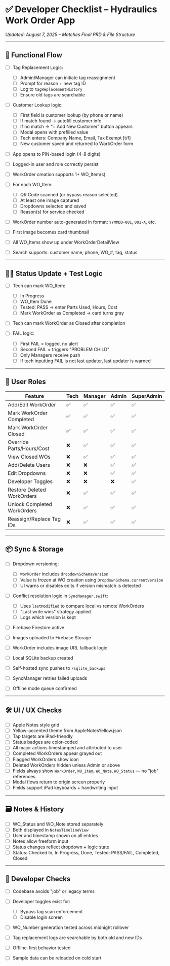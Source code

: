 # ✅ Developer Checklist – Hydraulics Work Order App

*Updated: August 7, 2025 – Matches Final PRD & File Structure*

---

## 🔄 Functional Flow

* [ ] Tag Replacement Logic:

  * [ ] Admin/Manager can initiate tag reassignment
  * [ ] Prompt for reason + new tag ID
  * [ ] Log to `tagReplacementHistory`
  * [ ] Ensure old tags are searchable

* [ ] Customer Lookup logic:

  * [ ] First field is customer lookup (by phone or name)
  * [ ] If match found → autofill customer info
  * [ ] If no match → “+ Add New Customer” button appears
  * [ ] Modal opens with prefilled value
  * [ ] Tech enters: Company Name, Email, Tax Exempt \[t/f]
  * [ ] New customer saved and returned to WorkOrder form

* [ ] App opens to PIN-based login (4–8 digits)

* [ ] Logged-in user and role correctly persist

* [ ] WorkOrder creation supports 1+ WO\_Item(s)

* [ ] For each WO\_Item:

  * [ ] QR Code scanned (or bypass reason selected)
  * [ ] At least one image captured
  * [ ] Dropdowns selected and saved
  * [ ] Reason(s) for service checked

* [ ] WorkOrder number auto-generated in format: `YYMMDD-001`, `001-A`, etc.

* [ ] First image becomes card thumbnail

* [ ] All WO\_Items show up under WorkOrderDetailView

* [ ] Search supports: customer name, phone, WO\_#, tag, status

---

## 🧑‍🔧 Status Update + Test Logic

* [ ] Tech can mark WO\_Item:

  * [ ] In Progress
  * [ ] WO\_Item Done
  * [ ] Tested: PASS → enter Parts Used, Hours, Cost
  * [ ] Mark WorkOrder as Completed → card turns gray
* [ ] Tech can mark WorkOrder as Closed after completion
* [ ] FAIL logic:

  * [ ] First FAIL = logged, no alert
  * [ ] Second FAIL = triggers "PROBLEM CHILD"
  * [ ] Only Managers receive push
  * [ ] If tech inputting FAIL is not last updater, last updater is warned

---

## 👥 User Roles

| Feature                     | Tech | Manager | Admin | SuperAdmin |
| --------------------------- | ---- | ------- | ----- | ---------- |
| Add/Edit WorkOrder          | ✅    | ✅       | ✅     | ✅          |
| Mark WorkOrder Completed    | ✅    | ✅       | ✅     | ✅          |
| Mark WorkOrder Closed       | ✅    | ✅       | ✅     | ✅          |
| Override Parts/Hours/Cost   | ❌    | ✅       | ✅     | ✅          |
| View Closed WOs             | ❌    | ✅       | ✅     | ✅          |
| Add/Delete Users            | ❌    | ❌       | ✅     | ✅          |
| Edit Dropdowns              | ❌    | ❌       | ✅     | ✅          |
| Developer Toggles           | ❌    | ❌       | ❌     | ✅          |
| Restore Deleted WorkOrders  | ❌    | ✅       | ✅     | ✅          |
| Unlock Completed WorkOrders | ❌    | ✅       | ✅     | ✅          |
| Reassign/Replace Tag IDs    | ❌    | ✅       | ✅     | ✅          |

---

## 📦 Sync & Storage

* [ ] Dropdown versioning:

  * [ ] `WorkOrder` includes `dropdownSchemaVersion`
  * [ ] Value is frozen at WO creation using `DropdownSchema.currentVersion`
  * [ ] UI warns or disables edits if version mismatch is detected

* [ ] Conflict resolution logic in `SyncManager.swift`:

  * [ ] Uses `lastModified` to compare local vs remote WorkOrders
  * [ ] "Last write wins" strategy applied
  * [ ] Logs which version is kept

* [ ] Firebase Firestore active

* [ ] Images uploaded to Firebase Storage

* [ ] WorkOrder includes image URL fallback logic

* [ ] Local SQLite backup created

* [ ] Self-hosted sync pushes to `/sqlite_backups`

* [ ] SyncManager retries failed uploads

* [ ] Offline mode queue confirmed

---

## 🛠 UI / UX Checks

* [ ] Apple Notes style grid
* [ ] Yellow-accented theme from AppleNotesYellow\.json
* [ ] Tap targets are iPad-friendly
* [ ] Status badges are color-coded
* [ ] All major actions timestamped and attributed to user
* [ ] Completed WorkOrders appear grayed out
* [ ] Flagged WorkOrders show icon
* [ ] Deleted WorkOrders hidden unless Admin or above
* [ ] Fields always show `WorkOrder`, `WO_Item`, `WO_Note`, `WO_Status` — no "job" references
* [ ] Modal flows return to origin screen properly
* [ ] Fields support iPad keyboards + handwriting input

---

## 🗃 Notes & History

* [ ] WO\_Status and WO\_Note stored separately
* [ ] Both displayed in `NotesTimelineView`
* [ ] User and timestamp shown on all entries
* [ ] Notes allow freeform input
* [ ] Status changes reflect dropdown + logic state
* [ ] Status: Checked In, In Progress, Done, Tested: PASS/FAIL, Completed, Closed

---

## 🧪 Developer Checks

* [ ] Codebase avoids "job" or legacy terms
* [ ] Developer toggles exist for:

  * [ ] Bypass tag scan enforcement
  * [ ] Disable login screen
* [ ] WO\_Number generation tested across midnight rollover
* [ ] Tag replacement logs are searchable by both old and new IDs
* [ ] Offline-first behavior tested
* [ ] Sample data can be reloaded on cold start
